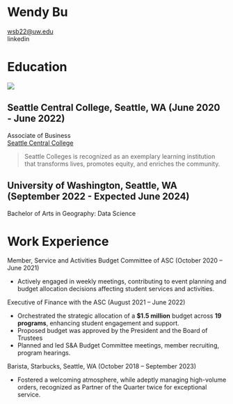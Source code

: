 # Wendy Bu
wsb22@uw.edu
<br>
linkedin

# Education
![](https://encrypted-tbn0.gstatic.com/images?q=tbn:ANd9GcT7527GwN4fDi6dm1pmqA2YEbnsdJKx02f3RA&usqp=CAU)
## Seattle Central College, Seattle, WA (June 2020 - June 2022)
Associate of Business
<br>
[Seattle Central College][] 
> Seattle Colleges is recognized as an exemplary learning institution that transforms lives, promotes equity, and enriches the community.

## University of Washington, Seattle, WA (September 2022 - Expected June 2024)
Bachelor of Arts in Geography: Data Science

# Work Experience 
Member, Service and Activities Budget Committee of ASC (October 2020 – June 2021)

- Actively engaged in weekly meetings, contributing to event planning and budget allocation decisions affecting student services and activities.

Executive of Finance with the ASC (August 2021 – June 2022)

- Orchestrated the strategic allocation of a **$1.5 million** budget across **19 programs**, enhancing student engagement and support.
- Proposed budget was approved by the President and the Board of Trustees
- Planned and led S&A Budget Committee meetings, member recruiting, program hearings.

Barista, Starbucks, Seattle, WA (October 2018 – September 2023)

- Fostered a welcoming atmosphere, while adeptly managing high-volume orders, recognized as Partner of the Quarter twice for exceptional service.

[Seattle Central College]: https://seattlecentral.edu/
[linkedin]: www.linkedin.com/in/wendy-bu-754893244
